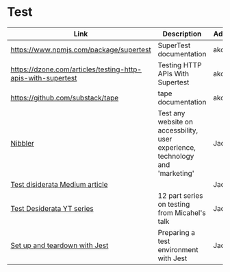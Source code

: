 # Test

| Link | Description | Added by |
| ---- | ----------- | -------- |
| https://www.npmjs.com/package/supertest | SuperTest documentation | akomiqaia |
| https://dzone.com/articles/testing-http-apis-with-supertest | Testing HTTP APIs With Supertest | akomiqaia|
| https://github.com/substack/tape | tape documentation | akomiqaia |
|[Nibbler](https://nibbler.silktide.com/)|Test any website on accessbility, user experience, technology and 'marketing'|Jack|
|[Test disiderata Medium article](https://medium.com/@kentbeck_7670/test-desiderata-94150638a4b3)||Jack|
|[Test Desiderata YT series](https://www.youtube.com/watch?v=5LOdKDqdWYU)|12 part series on testing from Micahel's talk|Jack|
|[Set up and teardown with Jest](https://jestjs.io/docs/en/setup-teardown)|Preparing a test environment with Jest|Jack|
